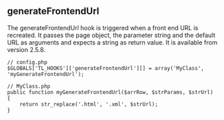 generateFrontendUrl
-------------------

The generateFrontendUrl hook is triggered when a front end URL is recreated. It passes the page object, the parameter string and the default URL as arguments and expects a string as return value. It is available from version 2.5.8.

	// config.php
	$GLOBALS['TL_HOOKS']['generateFrontendUrl'][] = array('MyClass', 'myGenerateFrontendUrl');
	 
	// MyClass.php
	public function myGenerateFrontendUrl($arrRow, $strParams, $strUrl)
	{
	    return str_replace('.html', '.xml', $strUrl);
	}
